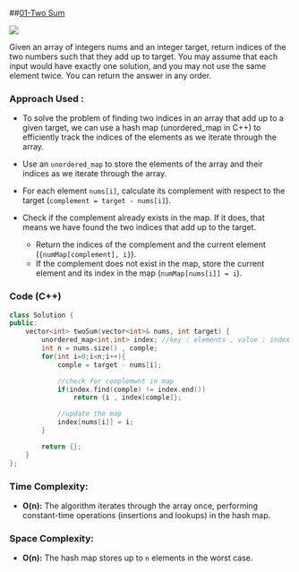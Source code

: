 ##[01-Two Sum](https://leetcode.com/problems/two-sum/)

![](https://badgen.net/badge/Level/Medium/green)

Given an array of integers nums and an integer target, return indices of the two numbers such that they add up to target.
You may assume that each input would have exactly one solution, and you may not use the same element twice.
You can return the answer in any order.

### Approach Used :

-   To solve the problem of finding two indices in an array that add up to a given target, we can use a hash map (unordered_map in C++) to efficiently track the indices of the elements as we iterate through the array.

- Use an `unordered_map` to store the elements of the array and their indices as we iterate through the array.

- For each element `nums[i]`, calculate its complement with respect to the target (`complement = target - nums[i]`).

- Check if the complement already exists in the map. If it does, that means we have found the two indices that add up to the target.
    - Return the indices of the complement and the current element (`{numMap[complement], i}`).
    - If the complement does not exist in the map, store the current element and its index in the map (`numMap[nums[i]] = i`).

### Code (C++)

```cpp
class Solution {
public:
    vector<int> twoSum(vector<int>& nums, int target) {
        unordered_map<int,int> index; //key : elements , value : index
        int n = nums.size() , comple;
        for(int i=0;i<n;i++){
            comple = target - nums[i];

            //check for complemwnt in map
            if(index.find(comple) != index.end())
                return {i , index[comple]};

            //update the map
            index[nums[i]] = i;
        }

        return {};
    }
};
```

### Time Complexity:

- **O(n):** The algorithm iterates through the array once, performing constant-time operations (insertions and lookups) in the hash map.

### Space Complexity:

- **O(n):** The hash map stores up to `n` elements in the worst case.
